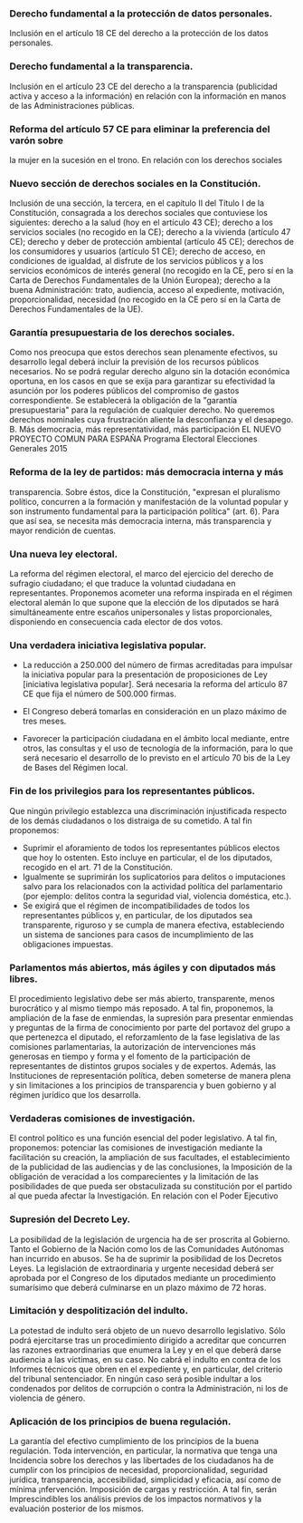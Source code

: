 ### Derecho fundamental a la protección de datos personales.
Inclusión en el artículo 18 CE del derecho a la protección de los datos personales.

### Derecho fundamental a la transparencia.
Inclusión en el artículo 23 CE del derecho a la transparencia (publicidad activa y acceso a
la información) en relación con la información en manos de las Administraciones públicas.

### Reforma del artículo 57 CE para eliminar la preferencia del varón sobre
la mujer en la sucesión en el trono.
En relación con los derechos sociales

### Nuevo sección de derechos sociales en la Constitución.
Inclusión de una sección, la tercera, en el capítulo II del Título I de la Constitución,
consagrada a los derechos sociales que contuviese los siguientes: derecho a la salud (hoy
en el artículo 43 CE); derecho a los servicios sociales (no recogido en la CE); derecho a la
vivienda (artículo 47 CE); derecho y deber de protección ambiental (artículo 45 CE);
derechos de los consumidores y usuarios (artículo 51 CE); derecho de acceso, en
condiciones de igualdad, al disfrute de los servicios públicos y a los servicios económicos
de interés general (no recogido en la CE, pero sí en la Carta de Derechos Fundamentales
de la Unión Europea); derecho a la buena Administración: trato, audiencia, acceso al
expediente, motivación, proporcionalidad, necesidad (no recogido en la CE pero sí en la
Carta de Derechos Fundamentales de la UE).

### Garantía presupuestaria de los derechos sociales.
Como nos preocupa que estos derechos sean plenamente efectivos, su desarrollo legal
deberá incluir la previsión de los recursos públicos necesarios. No se podrá regular
derecho alguno sin la dotación económica oportuna, en los casos en que se exija para
garantizar su efectividad la asunción por los poderes públicos del compromiso de gastos
correspondiente. Se establecerá la obligación de la "garantía presupuestaria" para la
regulación de cualquier derecho. No queremos derechos nominales cuya frustración
aliente la desconfianza y el desapego.
B. Más democracia, más representatividad, más participación
EL NUEVO PROYECTO COMUN PARA ESPAÑA
Programa Electoral
Elecciones Generales 2015

### Reforma de la ley de partidos: más democracia interna y más
transparencia.
Sobre éstos, dice la Constitución, "expresan el pluralismo político, concurren a la
formación y manifestación de la voluntad popular y son instrumento fundamental para la
participación política" (art. 6). Para que así sea, se necesita más democracia interna, más
transparencia y mayor rendición de cuentas.

### Una nueva ley electoral.
La reforma del régimen electoral, el marco del ejercicio del derecho de sufragio ciudadano;
el que traduce la voluntad ciudadana en representantes. Proponemos acometer una
reforma inspirada en el régimen electoral alemán lo que supone que la elección de los
diputados se hará simultáneamente entre escaños unipersonales y listas proporcionales,
disponiendo en consecuencia cada elector de dos votos.

### Una verdadera iniciativa legislativa popular.

- La reducción a 250.000 del número de firmas acreditadas para impulsar la
iniciativa popular para la presentación de proposiciones de Ley [iniciativa
legislativa popular]. Será necesaria la reforma del artículo 87 CE que fija el número
de 500.000 firmas.

- El Congreso deberá tomarlas en consideración en un plazo máximo de tres meses.

- Favorecer la participación ciudadana en el ámbito local mediante, entre otros, las
consultas y el uso de tecnología de la información, para lo que será necesario el
desarrollo de lo previsto en el artículo 70 bis de la Ley de Bases del Régimen local.

### Fin de los privilegios para los representantes públicos.
Que ningún privilegio establezca una discriminación injustificada respecto de los demás
ciudadanos o los distraiga de su cometido. A tal fin proponemos:
- Suprimir el aforamiento de todos los representantes públicos electos que hoy lo
ostenten. Esto incluye en particular, el de los diputados, recogido en el art. 71 de la
Constitución.
- Igualmente se suprimirán los suplicatorios para delitos o imputaciones salvo para
los relacionados con la actividad política del parlamentario (por ejemplo: delitos
contra la seguridad vial, violencia doméstica, etc.).
- Se exigirá que el régimen de incompatibilidades de todos los representantes
públicos y, en particular, de los diputados sea transparente, riguroso y se cumpla
de manera efectiva, estableciendo un sistema de sanciones para casos de
incumplimiento de las obligaciones impuestas.


### Parlamentos más abiertos, más ágiles y con diputados más libres.
El procedimiento legislativo debe ser más abierto, transparente, menos burocrático y al
mismo tiempo más reposado. A tal fin, proponemos, la ampliación de la fase de
enmiendas, la supresión para presentar enmiendas y preguntas de la firma de
conocimiento por parte del portavoz del grupo a que pertenezca el diputado, el
reforzamlento de la fase legislativa de las comisiones parlamentarias, la autorización de
intervenciones más generosas en tiempo y forma y el fomento de la participación de
representantes de distintos grupos sociales y de expertos. Además, las Instituciones de
representación política, deben someterse de manera plena y sin limitaciones a los
principios de transparencia y buen gobierno y al régimen jurídico que los desarrolla.

### Verdaderas comisiones de investigación.
El control político es una función esencial del poder legislativo. A tal fin, proponemos:
potenciar las comisiones de investigación mediante la facilitación su creación, la
ampliación de sus facultades, el establecimiento de la publicidad de las audiencias y de
las conclusiones, la Imposición de la obligación de veracidad a los comparecientes y la
limitación de las posibilidades de que pueda ser obstaculizada su constitución por el
partido al que pueda afectar la Investigación.
En relación con el Poder Ejecutivo

### Supresión del Decreto Ley.
La posibilidad de la legislación de urgencia ha de ser proscrita al Gobierno. Tanto el
Gobierno de la Nación como los de las Comunidades Autónomas han incurrido en abusos.
Se ha de suprimir la posibilidad de los Decretos Leyes. La legislación de extraordinaria y
urgente necesidad deberá ser aprobada por el Congreso de los diputados mediante un
procedimiento sumarísimo que deberá culminarse en un plazo máximo de 72 horas.

### Limitación y despolitización del indulto.
La potestad de indulto será objeto de un nuevo desarrollo legislativo. Sólo podrá ejercitarse
tras un procedimiento dirigido a acreditar que concurren las razones extraordinarias que
enumera la Ley y en el que deberá darse audiencia a las víctimas, en su caso. No cabrá el
indulto en contra de los Informes técnicos que obren en el expediente y, en particular, del
criterio del tribunal sentenciador. En ningún caso será posible indultar a los condenados
por delitos de corrupción o contra la Administración, ni los de violencia de género.

### Aplicación de los principios de buena regulación.
La garantía del efectivo cumplimiento de los principios de la buena regulación. Toda
intervención, en particular, la normativa que tenga una Incidencia sobre los derechos y las
libertades de los ciudadanos ha de cumplir con los principios de necesidad,
proporcionalidad, seguridad jurídica, transparencia, accesibilidad, simplicidad y eficacia,
así como de mínima ¡nfervención. Imposición de cargas y restricción. A tal fin, serán
Imprescindibles los análisis previos de los impactos normativos y la evaluación posterior
de los mismos.
